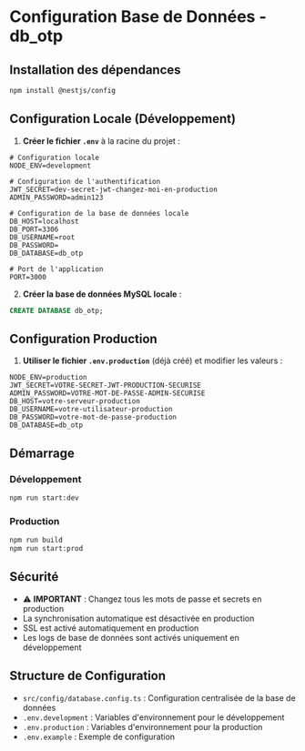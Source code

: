 # Configuration Base de Données - db_otp

## Installation des dépendances

```bash
npm install @nestjs/config
```

## Configuration Locale (Développement)

1. **Créer le fichier `.env`** à la racine du projet :
```env
# Configuration locale
NODE_ENV=development

# Configuration de l'authentification
JWT_SECRET=dev-secret-jwt-changez-moi-en-production
ADMIN_PASSWORD=admin123

# Configuration de la base de données locale
DB_HOST=localhost
DB_PORT=3306
DB_USERNAME=root
DB_PASSWORD=
DB_DATABASE=db_otp

# Port de l'application
PORT=3000
```

2. **Créer la base de données MySQL locale** :
```sql
CREATE DATABASE db_otp;
```

## Configuration Production

1. **Utiliser le fichier `.env.production`** (déjà créé) et modifier les valeurs :
```env
NODE_ENV=production
JWT_SECRET=VOTRE-SECRET-JWT-PRODUCTION-SECURISE
ADMIN_PASSWORD=VOTRE-MOT-DE-PASSE-ADMIN-SECURISE
DB_HOST=votre-serveur-production
DB_USERNAME=votre-utilisateur-production
DB_PASSWORD=votre-mot-de-passe-production
DB_DATABASE=db_otp
```

## Démarrage

### Développement
```bash
npm run start:dev
```

### Production
```bash
npm run build
npm run start:prod
```

## Sécurité

- ⚠️ **IMPORTANT** : Changez tous les mots de passe et secrets en production
- La synchronisation automatique est désactivée en production
- SSL est activé automatiquement en production
- Les logs de base de données sont activés uniquement en développement

## Structure de Configuration

- `src/config/database.config.ts` : Configuration centralisée de la base de données
- `.env.development` : Variables d'environnement pour le développement
- `.env.production` : Variables d'environnement pour la production
- `.env.example` : Exemple de configuration
